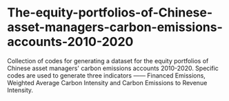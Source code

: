 # The-equity-portfolios-of-Chinese-asset-managers-carbon-emissions-accounts-2010-2020
Collection of codes for generating a dataset for the equity portfolios of Chinese asset managers' carbon emissions accounts 2010-2020. Specific codes are used to generate three indicators —— Financed Emissions, Weighted Average Carbon Intensity and Carbon Emissions to Revenue Intensity.
